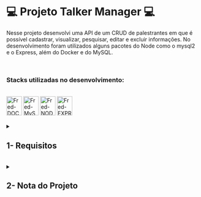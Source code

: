 # :computer: Projeto Talker Manager :computer:

Nesse projeto desenvolvi uma API de um CRUD de palestrantes em que é possível cadastrar, visualizar, pesquisar, editar e excluir informações.
No desenvolvimento foram utilizados alguns pacotes do Node como o mysql2 e o Express, além do Docker e do MySQL.

<br />

### Stacks utilizadas no desenvolvimento:
<div style="display: inline_block"><br>
  <img alt="Fred-DOCKER" height="50" width="40" src="https://cdn.jsdelivr.net/gh/devicons/devicon/icons/docker/docker-plain.svg" />
  <img alt="Fred-MySQL" height="50" width="40" src="https://cdn.jsdelivr.net/gh/devicons/devicon/icons/mysql/mysql-original-wordmark.svg" />
  <img alt="Fred-NODE" height="50" width="40" src="https://cdn.jsdelivr.net/gh/devicons/devicon/icons/nodejs/nodejs-original.svg" />
  <img alt="Fred-EXPRESS" height="50" width="40" src="https://cdn.jsdelivr.net/gh/devicons/devicon/icons/express/express-original.svg" />
</div>

<br />

<details>
<summary>
  
## 1- Requisitos
  
</summary>

### 1. Crie o endpoint GET /talker

### 2. Crie o endpoint GET /talker/:id

### 3. Crie o endpoint POST /login

### 4. Adicione as validações para o endpoint /login

### 5. Crie o endpoint POST /talker

### 6. Crie o endpoint PUT /talker/:id

### 7. Crie o endpoint DELETE /talker/:id

### 8. Crie o endpoint GET /talker/search e o parâmetro de consulta q=searchTerm

### 9. Crie no endpoint GET /talker/search o parâmetro de consulta rate=rateNumber

### 10. Crie no endpoint GET /talker/search o parâmetro de consulta date=watchedDate

### 11. Crie o endpoint PATCH /talker/rate/:id

### 12. Crie o endpoint GET /talker/db

</details>
<br />

<details>
<summary>

## 2- Nota do Projeto

</summary>

## 100% :heavy_check_mark:

![Project-Talker-Manager]()

</details>
<br />

